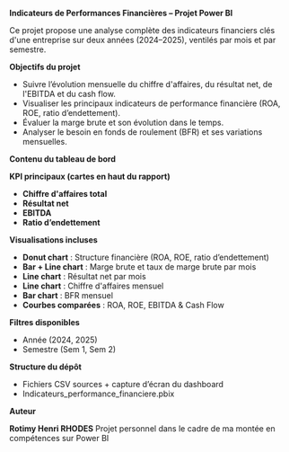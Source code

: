 **Indicateurs de Performances Financières – Projet Power BI**

Ce projet propose une analyse complète des indicateurs financiers clés d'une entreprise sur deux années (2024–2025), ventilés par mois et par semestre.

**Objectifs du projet**

* Suivre l’évolution mensuelle du chiffre d'affaires, du résultat net, de l'EBITDA et du cash flow.
* Visualiser les principaux indicateurs de performance financière (ROA, ROE, ratio d’endettement).
* Évaluer la marge brute et son évolution dans le temps.
* Analyser le besoin en fonds de roulement (BFR) et ses variations mensuelles.

**Contenu du tableau de bord**

**KPI principaux (cartes en haut du rapport)**

* **Chiffre d'affaires total**
* **Résultat net**
* **EBITDA**
* **Ratio d’endettement**

**Visualisations incluses**

* **Donut chart** : Structure financière (ROA, ROE, ratio d’endettement)
* **Bar + Line chart** : Marge brute et taux de marge brute par mois
* **Line chart** : Résultat net par mois
* **Line chart** : Chiffre d'affaires mensuel
* **Bar chart** : BFR mensuel
* **Courbes comparées** : ROA, ROE, EBITDA & Cash Flow

**Filtres disponibles**

* Année (2024, 2025)
* Semestre (Sem 1, Sem 2)

**Structure du dépôt**

* Fichiers CSV sources + capture d’écran du dashboard
* Indicateurs_performance_financiere.pbix

**Auteur**

**Rotimy Henri RHODES**
Projet personnel dans le cadre de ma montée en compétences sur Power BI
